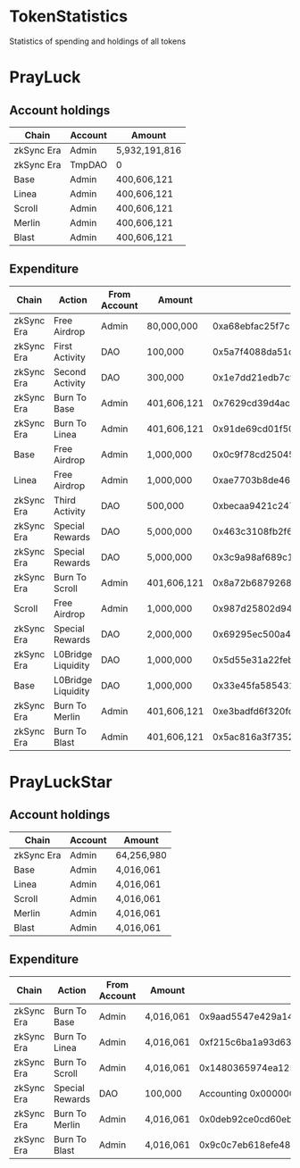 # TokenStatistics
Statistics of spending and holdings of all tokens
# PrayLuck
## Account holdings
|  Chain   | Account  | Amount  |
|  ----  | ----  | ----  |
| zkSync Era  | Admin | 5,932,191,816 |
| zkSync Era  | TmpDAO | 0 |
| Base  | Admin | 400,606,121 |
| Linea  | Admin | 400,606,121 |
| Scroll  | Admin | 400,606,121 |
| Merlin  | Admin | 400,606,121 |
| Blast  | Admin | 400,606,121 |
## Expenditure
|  Chain  | Action   | From Account  | Amount  | TxHash  |
|  ----  | ---------  | ----  | ----  | ----  |
| zkSync Era  | Free Airdrop | Admin | 80,000,000 | 0xa68ebfac25f7c528dac4a633ebd70d33d42bcf6bad910d6ac794a1b88a9fb04c |
| zkSync Era  | First Activity | DAO | 100,000 | 0x5a7f4088da51d9863769328600d444b9bbfa7b8806c1bbb554cc78b5d7dee34c |
| zkSync Era  | Second Activity | DAO | 300,000 | 0x1e7dd21edb7c908f38ecb8fc686e0b87a7f44f2c469e7a6a6cdabb202918aaeb |
| zkSync Era  | Burn To Base | Admin | 401,606,121 | 0x7629cd39d4ac48501022ca2ee6c0a88a19fbce48494cc1f0c1fabee63649b3e8 |
| zkSync Era  | Burn To Linea | Admin | 401,606,121 | 0x91de69cd01f50781dd954b0693530c3af78bf4a94799590d42663e1a35f5a75c |
| Base  | Free Airdrop | Admin | 1,000,000 | 0x0c9f78cd25045fa7ef1c86d47b60d0315b97d7999667b2c2b9f2d5e4e2586c1e |
| Linea  | Free Airdrop | Admin | 1,000,000 | 0xae7703b8de46cac96dde69cc037e808af9d3e451db04ecb099979d1469592246 |
| zkSync Era  | Third Activity | DAO | 500,000 | 0xbecaa9421c24727f71b430f34503b060ca45257e166892084b3c9c37ad5bb4f5 |
| zkSync Era  | Special Rewards | DAO | 5,000,000 | 0x463c3108fb2f6836aba8d2bd65b75b306a3990c7ba847ddedbca08d3f305fe3f |
| zkSync Era  | Special Rewards | DAO | 5,000,000 | 0x3c9a98af689c19d19e1a98831b203dd2fb1b5fbc4e06ede88534ed52e202c28e |
| zkSync Era  | Burn To Scroll | Admin | 401,606,121 | 0x8a72b687926870fa28f68235fedd9d63786c53e9c39583096eb5eec27e25ab3d |
| Scroll  | Free Airdrop | Admin | 1,000,000 | 0x987d25802d9447509e4757dd2003b4479a6036701ddb8273bccf2be2034978d5 |
| zkSync Era  | Special Rewards | DAO | 2,000,000 | 0x69295ec500a4eb4a25d55819e236c2b35f4f8c5d6d283c39e6f801b7cf3f5b25 |
| zkSync Era  | L0Bridge Liquidity | DAO | 1,000,000 | 0x5d55e31a22febff50e0f5c5e720fc28ab26bd7200e6eb156751c61bad6b25cf0 |
| Base  | L0Bridge Liquidity | DAO | 1,000,000 | 0x33e45fa5854319dbe3f9e8d14cddd4b390f211de251ba7c8c739307950f2c299 |
| zkSync Era  | Burn To Merlin | Admin | 401,606,121 | 0xe3badfd6f320fcac95befbc6a217f8dba027efdc81f167f6d8454b8e4ae30e8b |
| zkSync Era  | Burn To Blast | Admin | 401,606,121 | 0x5ac816a3f735220d9b464415fbe3c6d8e868bb762e235f7ffdc1b268bd9bf7cf |
# PrayLuckStar
## Account holdings
|  Chain   | Account  | Amount  |
|  ----  | ----  | ----  |
| zkSync Era  | Admin | 64,256,980 |
| Base  | Admin | 4,016,061 |
| Linea  | Admin | 4,016,061 |
| Scroll  | Admin | 4,016,061 |
| Merlin  | Admin | 4,016,061 |
| Blast  | Admin | 4,016,061 |
## Expenditure
|  Chain  | Action   | From Account  | Amount  | TxHash  |
|  ----  | ----  | ----  | ----  | ----  |
| zkSync Era  | Burn To Base | Admin | 4,016,061 | 0x9aad5547e429a14d3da216e0f64e10b41bf4ce637043626826ee4616516c7b73 |
| zkSync Era  | Burn To Linea | Admin | 4,016,061 | 0xf215c6ba1a93d6324ea4c501a6922a26bcc315349d5074026fc03bca807b3fa9 |
| zkSync Era  | Burn To Scroll | Admin | 4,016,061 | 0x1480365974ea125bdb32de0dbabcd96aef7a5727f977f5c6c088076fa46ea728 |
| zkSync Era  | Special Rewards | DAO | 100,000 | Accounting 0x00000000e8334445E02d819EAFD75ADDf2133a5F |
| zkSync Era  | Burn To Merlin | Admin | 4,016,061 | 0x0deb92ce0cd60eb2b0ed3a166f6ccf3466399f840a3657595021fd7fe68642f4 |
| zkSync Era  | Burn To Blast | Admin | 4,016,061 | 0x9c0c7eb618efe481516b04ca37d027a430b0fa99419acd2a598b364bcefc8b07 |
